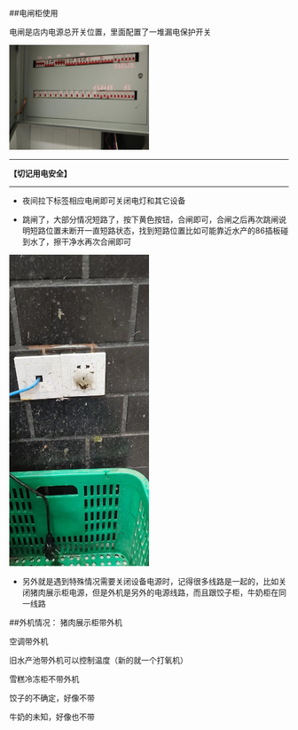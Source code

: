 ##电闸柜使用


电闸是店内电源总开关位置，里面配置了一堆漏电保护开关 

<img src="../../resources/others/电闸柜.jpeg" width="50%">

------

**【切记用电安全】**

------

* 夜间拉下标签相应电闸即可关闭电灯和其它设备


* 跳闸了，大部分情况短路了，按下黄色按钮，合闸即可，合闸之后再次跳闸说明短路位置未断开一直短路状态，找到短路位置比如可能靠近水产的86插板碰到水了，擦干净水再次合闸即可

<img src="../../resources/others/短路.jpeg" width="50%">

* 另外就是遇到特殊情况需要关闭设备电源时，记得很多线路是一起的，比如关闭猪肉展示柜电源，但是外机是另外的电源线路，而且跟饺子柜，牛奶柜在同一线路


##外机情况：
猪肉展示柜带外机

空调带外机

旧水产池带外机可以控制温度（新的就一个打氧机）

雪糕冷冻柜不带外机

饺子的不确定，好像不带

牛奶的未知，好像也不带